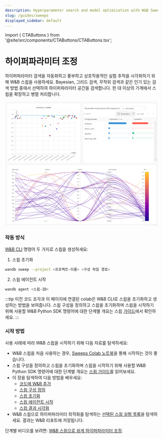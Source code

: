 ```yaml
---
description: Hyperparameter search and model optimization with W&B Sweeps
slug: /guides/sweeps
displayed_sidebar: default
---
```

import { CTAButtons } from '@site/src/components/CTAButtons/CTAButtons.tsx';

# 하이퍼파라미터 조정

<CTAButtons productLink="https://wandb.ai/stacey/deep-drive/workspace?workspace=user-lavanyashukla" colabLink="https://colab.research.google.com/github/wandb/examples/blob/master/colabs/pytorch/Organizing_Hyperparameter_Sweeps_in_PyTorch_with_W%26B.ipynb"/>

<head>
  <title>스윕을 이용한 하이퍼파라미터 조정</title>
</head>

하이퍼파라미터 검색을 자동화하고 풍부하고 상호작용적인 실험 추적을 시각화하기 위해 W&B 스윕을 사용하세요. Bayesian, 그리드 검색, 무작위 검색과 같은 인기 있는 검색 방법 중에서 선택하여 하이퍼파라미터 공간을 검색합니다. 한 대 이상의 기계에서 스윕을 확장하고 병렬 처리합니다.

![대화형 대시보드를 통해 대규모 하이퍼파라미터 조정 실험에서 통찰을 얻습니다.](/images/sweeps/intro_what_it_is.png)

### 작동 방식
[W&B CLI](../../ref/cli/README.md) 명령어 두 가지로 스윕을 생성하세요:


1. 스윕 초기화

```bash
wandb sweep --project <프로젝트-이름> <구성 파일 경로>
```

2. 스윕 에이전트 시작

```bash
wandb agent <스윕-ID>
```

:::tip
이전 코드 조각과 이 페이지에 연결된 colab은 W&B CLI로 스윕을 초기화하고 생성하는 방법을 보여줍니다. 스윕 구성을 정의하고 스윕을 초기화하며 스윕을 시작하기 위해 사용할 W&B Python SDK 명령어에 대한 단계별 개요는 스윕 [가이드](./walkthrough.md)에서 확인하세요.
:::

### 시작 방법

사용 사례에 따라 W&B 스윕을 시작하기 위해 다음 자료를 탐색하세요:

* W&B 스윕을 처음 사용하는 경우, [Sweeps Colab 노트북](https://colab.research.google.com/github/wandb/examples/blob/master/colabs/pytorch/Organizing_Hyperparameter_Sweeps_in_PyTorch_with_W%26B.ipynb)을 통해 시작하는 것이 좋습니다.
* 스윕 구성을 정의하고 스윕을 초기화하며 스윕을 시작하기 위해 사용할 W&B Python SDK 명령어에 대한 단계별 개요는 [스윕 가이드](./walkthrough.md)를 읽어보세요.
* 이 장을 탐색하여 다음 방법을 배우세요:
  * [코드에 W&B 추가](./add-w-and-b-to-your-code.md)
  * [스윕 구성 정의](./define-sweep-configuration.md)
  * [스윕 초기화](./initialize-sweeps.md)
  * [스윕 에이전트 시작](./start-sweep-agents.md)
  * [스윕 결과 시각화](./visualize-sweep-results.md)
* W&B 스윕으로 하이퍼파라미터 최적화를 탐색하는 [선택된 스윕 실험 목록](./useful-resources.md)을 탐색하세요. 결과는 W&B 리포트에 저장됩니다.

단계별 비디오를 보려면: [W&B 스윕으로 쉽게 하이퍼파라미터 조정](https://www.youtube.com/watch?v=9zrmUIlScdY\&ab\_channel=Weights%26Biases).